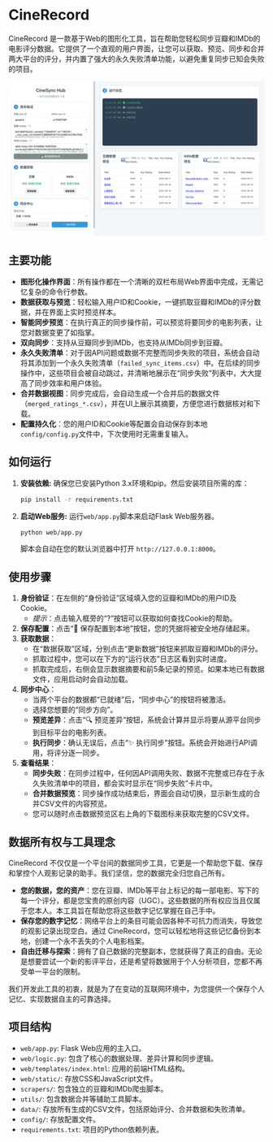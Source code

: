 # CineRecord

CineRecord 是一款基于Web的图形化工具，旨在帮助您轻松同步豆瓣和IMDb的电影评分数据。它提供了一个直观的用户界面，让您可以获取、预览、同步和合并两大平台的评分，并内置了强大的永久失败清单功能，以避免重复同步已知会失败的项目。

![CineRecord UI](./web/static/images/cinesync_ui.png)

## 主要功能

- **图形化操作界面**：所有操作都在一个清晰的双栏布局Web界面中完成，无需记忆复杂的命令行参数。
- **数据获取与预览**：轻松输入用户ID和Cookie，一键抓取豆瓣和IMDb的评分数据，并在界面上实时预览样本。
- **智能同步预览**：在执行真正的同步操作前，可以预览将要同步的电影列表，让您对数据变更了如指掌。
- **双向同步**：支持从豆瓣同步到IMDb，也支持从IMDb同步到豆瓣。
- **永久失败清单**：对于因API问题或数据不完整而同步失败的项目，系统会自动将其添加到一个永久失败清单（`failed_sync_items.csv`）中。在后续的同步操作中，这些项目会被自动跳过，并清晰地展示在“同步失败”列表中，大大提高了同步效率和用户体验。
- **合并数据视图**：同步完成后，会自动生成一个合并后的数据文件（`merged_ratings_*.csv`），并在UI上展示其摘要，方便您进行数据核对和下载。
- **配置持久化**：您的用户ID和Cookie等配置会自动保存到本地`config/config.py`文件中，下次使用时无需重复输入。

## 如何运行

1.  **安装依赖:**
    确保您已安装Python 3.x环境和pip。然后安装项目所需的库：
    ```bash
    pip install -r requirements.txt
    ```

2.  **启动Web服务:**
    运行`web/app.py`脚本来启动Flask Web服务器。
    ```bash
    python web/app.py
    ```
    脚本会自动在您的默认浏览器中打开 `http://127.0.0.1:8000`。

## 使用步骤

1.  **身份验证**：在左侧的“身份验证”区域填入您的豆瓣和IMDb的用户ID及Cookie。
    - *提示*：点击输入框旁的“?”按钮可以获取如何查找Cookie的帮助。
2.  **保存配置**：点击“💾 保存配置到本地”按钮，您的凭据将被安全地存储起来。
3.  **获取数据**：
    - 在“数据获取”区域，分别点击“更新数据”按钮来抓取豆瓣和IMDb的评分。
    - 抓取过程中，您可以在下方的“运行状态”日志区看到实时进度。
    - 抓取完成后，右侧会显示数据摘要和前5条记录的预览。如果本地已有数据文件，应用启动时会自动加载。
4.  **同步中心**：
    - 当两个平台的数据都“已就绪”后，“同步中心”的按钮将被激活。
    - 选择您想要的“同步方向”。
    - **预览差异**：点击“🔍 预览差异”按钮，系统会计算并显示将要从源平台同步到目标平台的电影列表。
    - **执行同步**：确认无误后，点击“✨ 执行同步”按钮。系统会开始进行API调用，将评分逐一同步。
5.  **查看结果**：
    - **同步失败**：在同步过程中，任何因API调用失败、数据不完整或已存在于永久失败清单中的项目，都会实时显示在“同步失败”卡片中。
    - **合并数据预览**：同步操作成功结束后，界面会自动切换，显示新生成的合并CSV文件的内容预览。
    - 您可以随时点击数据预览区右上角的下载图标来获取完整的CSV文件。

## 数据所有权与工具理念

CineRecord 不仅仅是一个平台间的数据同步工具，它更是一个帮助您下载、保存和掌控个人观影记录的助手。我们坚信，您的数据完全归您自己所有。

-   **您的数据，您的资产**：您在豆瓣、IMDb等平台上标记的每一部电影、写下的每一个评分，都是您宝贵的原创内容（UGC）。这些数据的所有权应当且仅属于您本人。本工具旨在帮助您将这些数字记忆掌握在自己手中。
-   **保存您的数字记忆**：网络平台上的条目可能会因各种不可抗力而消失，导致您的观影记录出现空白。通过 CineRecord，您可以轻松地将这些记忆备份到本地，创建一个永不丢失的个人电影档案。
-   **自由迁移与探索**：拥有了自己数据的完整副本，您就获得了真正的自由。无论是想要尝试一个新的影评平台，还是希望将数据用于个人分析项目，您都不再受单一平台的限制。

我们开发此工具的初衷，就是为了在变动的互联网环境中，为您提供一个保存个人记忆、实现数据自主的可靠选择。

## 项目结构

-   `web/app.py`: Flask Web应用的主入口。
-   `web/logic.py`: 包含了核心的数据处理、差异计算和同步逻辑。
-   `web/templates/index.html`: 应用的前端HTML结构。
-   `web/static/`: 存放CSS和JavaScript文件。
-   `scrapers/`: 包含独立的豆瓣和IMDb爬虫脚本。
-   `utils/`: 包含数据合并等辅助工具脚本。
-   `data/`: 存放所有生成的CSV文件，包括原始评分、合并数据和失败清单。
-   `config/`: 存放配置文件。
-   `requirements.txt`: 项目的Python依赖列表。

